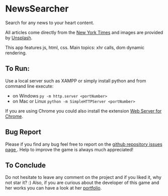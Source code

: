 # NewsSearcher
Search for any news to your heart content.

All articles come directly from the [New York Times](https://developer.nytimes.com/)
 and images are provided by [Unsplash](https://unsplash.com/developers).

This app features js, html, css.
Main topics: xhr calls, dom dynamic rendering.

## To Run: ##

Use a local server such as XAMPP or simply install python and from command line execute:

* on Windows `py -m http.server <portNumber>`
* on Mac or Linux `python -m SimpleHTTPServer <portNumber>`

If you are using Chrome you could also install the extension [Web Server for Chrome](https://chrome.google.com/webstore/detail/web-server-for-chrome/ofhbbkphhbklhfoeikjpcbhemlocgigb?hl=en).

## Bug Report ##
Please if you find any bug feel free to report on the [github repository issues page ](https://github.com/federicomichela/NewsSearcher/issues).
Help to improve the game is always much appreciated!

## To Conclude ##
Do not hesitate to leave any comment on the project and if you liked it, why not star it? :)
Also, if you are curious about the developer of this game and her works you can have a look at
her [portfolio](http://michelafederico.co.uk/portfolio).
